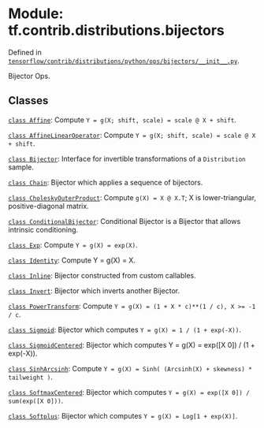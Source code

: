 <div itemscope itemtype="http://developers.google.com/ReferenceObject">
<meta itemprop="name" content="tf.contrib.distributions.bijectors" />
</div>

# Module: tf.contrib.distributions.bijectors



Defined in [`tensorflow/contrib/distributions/python/ops/bijectors/__init__.py`](https://www.tensorflow.org/code/tensorflow/contrib/distributions/python/ops/bijectors/__init__.py).

Bijector Ops.


## Classes

[`class Affine`](../../../tf/contrib/distributions/bijectors/Affine.md): Compute `Y = g(X; shift, scale) = scale @ X + shift`.

[`class AffineLinearOperator`](../../../tf/contrib/distributions/bijectors/AffineLinearOperator.md): Compute `Y = g(X; shift, scale) = scale @ X + shift`.

[`class Bijector`](../../../tf/distributions/bijectors/Bijector.md): Interface for invertible transformations of a `Distribution` sample.

[`class Chain`](../../../tf/contrib/distributions/bijectors/Chain.md): Bijector which applies a sequence of bijectors.

[`class CholeskyOuterProduct`](../../../tf/contrib/distributions/bijectors/CholeskyOuterProduct.md): Compute `g(X) = X @ X.T`; X is lower-triangular, positive-diagonal matrix.

[`class ConditionalBijector`](../../../tf/contrib/distributions/bijectors/ConditionalBijector.md): Conditional Bijector is a Bijector that allows intrinsic conditioning.

[`class Exp`](../../../tf/contrib/distributions/bijectors/Exp.md): Compute `Y = g(X) = exp(X)`.

[`class Identity`](../../../tf/distributions/bijectors/Identity.md): Compute Y = g(X) = X.

[`class Inline`](../../../tf/contrib/distributions/bijectors/Inline.md): Bijector constructed from custom callables.

[`class Invert`](../../../tf/contrib/distributions/bijectors/Invert.md): Bijector which inverts another Bijector.

[`class PowerTransform`](../../../tf/contrib/distributions/bijectors/PowerTransform.md): Compute `Y = g(X) = (1 + X * c)**(1 / c), X >= -1 / c`.

[`class Sigmoid`](../../../tf/contrib/distributions/bijectors/Sigmoid.md): Bijector which computes `Y = g(X) = 1 / (1 + exp(-X))`.

[`class SigmoidCentered`](../../../tf/contrib/distributions/bijectors/SigmoidCentered.md): Bijector which computes Y = g(X) = exp([X 0]) / (1 + exp(-X)).

[`class SinhArcsinh`](../../../tf/contrib/distributions/bijectors/SinhArcsinh.md): Compute `Y = g(X) = Sinh( (Arcsinh(X) + skewness) * tailweight )`.

[`class SoftmaxCentered`](../../../tf/contrib/distributions/bijectors/SoftmaxCentered.md): Bijector which computes `Y = g(X) = exp([X 0]) / sum(exp([X 0]))`.

[`class Softplus`](../../../tf/contrib/distributions/bijectors/Softplus.md): Bijector which computes `Y = g(X) = Log[1 + exp(X)]`.

